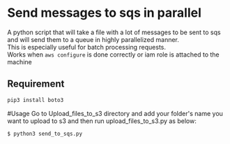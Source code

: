 # Send messages to sqs in parallel

A python script that will take a file with a lot of messages to be sent to sqs and will send them to a queue in highly parallelized manner.
<br>
This is especially useful for batch processing requests.
<br>
Works when `aws configure` is done correctly or iam role is attached to the machine

## Requirement

```bash
pip3 install boto3
```

#Usage
Go to Upload_files_to_s3 directory and add your folder's name you want to upload to s3 and then run upload_files_to_s3.py as below:

```bash
$ python3 send_to_sqs.py
```
